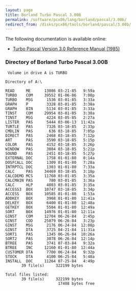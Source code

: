 ```yaml
---
layout: page
title: Borland Turbo Pascal 3.00B
permalink: /software/pcx86/lang/borland/pascal/3.00b/
redirect_from: /disks/pcx86/tools/borland/pascal/3.00b/
---
```


The following documentation is available online:

- [Turbo Pascal Version 3.0 Reference Manual (1985)](http://bitsavers.org/pdf/borland/turbo_pascal/Turbo_Pascal_Version_3.0_Reference_Manual_1985.pdf)

### Directory of Borland Turbo Pascal 3.00B

	 Volume in drive A is TURBO      

	Directory of A:\

	READ     ME      13086 03-21-85   9:59a
	TURBO    COM     39552 01-06-86   7:08p
	TURBO    MSG      1536 03-01-85   3:33a
	GRAPH    P        3328 03-01-85   3:38a
	GRAPH    BIN      5134 03-01-85   3:33a
	TINST    COM     29954 03-01-85   3:38a
	TINST    MSG      4224 03-05-85   2:27a
	LISTER   PAS      5444 03-06-13  11:42a
	TURTLE   PAS      7326 03-18-85   2:33p
	CMDLIN   PAS       636 03-18-85   7:05p
	DIRECT   PAS      2468 03-18-85   7:12p
	ART      PAS      3590 03-18-85   5:15p
	COLOR    PAS      4152 03-18-85   3:26p
	WINDOW   PAS      3084 03-18-85   5:21p
	SOUND    PAS      2451 03-18-85   5:27p
	EXTERNAL DOC      1758 01-01-80   8:14a
	DOSFCALL DOC      1309 01-01-80   7:28a
	INTRPTCL DOC      1303 01-01-80   7:33a
	CALC     PAS     34469 03-18-85   3:18p
	CALCDEMO MCS     11760 03-01-85   3:35a
	CALCMAIN PAS       780 03-01-85   3:36a
	CALC     HLP      4803 03-01-85   3:35a
	ACCESS3  BOX     10747 03-18-85   3:34p
	ACCESS   BOX     10585 01-01-80   1:53a
	ADDKEY   BOX      3968 01-01-80  12:41a
	DELKEY   BOX      6400 01-01-80  12:48a
	GETKEY   BOX      5504 01-01-80  12:49a
	SORT     BOX     14976 01-01-80  12:11a
	GINST    COM     12704 06-26-84   2:45p
	GINST    COD     25879 06-26-84   3:23p
	GINST    MSG      2176 06-24-84  12:08p
	GINST    DTA      3725 04-21-84  11:31a
	SORT1    PAS      1345 06-26-84  10:26a
	SORT2    PAS      3078 06-26-84  12:14p
	BTREE    PAS      3741 07-03-84   9:32a
	BTREE    INC     12160 01-01-80  12:44a
	CUSTOMER DTA      7700 06-24-84   9:32p
	STOCK    DTA      4100 06-25-84   5:48a
	INSTALL  DOC     11264 07-25-84   4:49p
	       39 file(s)     322199 bytes

	Total files listed:
	       39 file(s)     322199 bytes
	                       17408 bytes free

